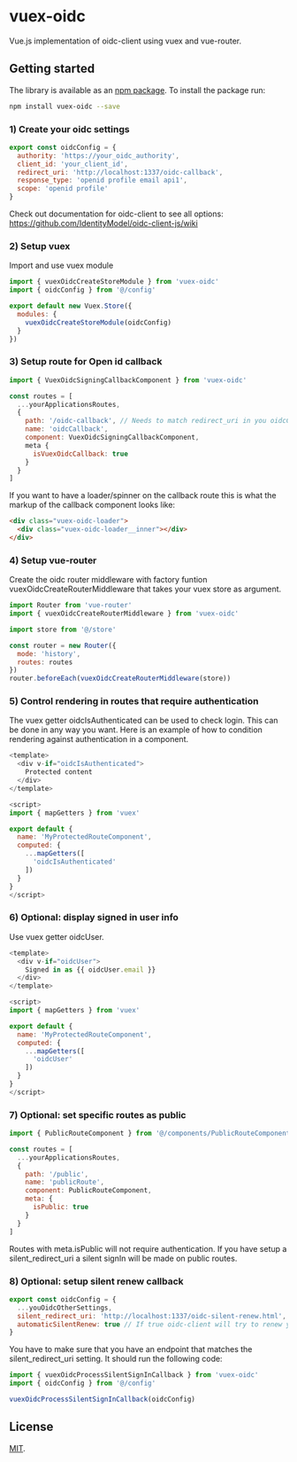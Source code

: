 # vuex-oidc

Vue.js implementation of oidc-client using vuex and vue-router.

## Getting started

The library is available as an [npm package](https://www.npmjs.com/package/vuex-oidc).
To install the package run:

```bash
npm install vuex-oidc --save
```

### 1) Create your oidc settings

```js
export const oidcConfig = {
  authority: 'https://your_oidc_authority',
  client_id: 'your_client_id',
  redirect_uri: 'http://localhost:1337/oidc-callback',
  response_type: 'openid profile email api1',
  scope: 'openid profile'
}

```

Check out documentation for oidc-client to see all options: https://github.com/IdentityModel/oidc-client-js/wiki

### 2) Setup vuex

Import and use vuex module

```js
import { vuexOidcCreateStoreModule } from 'vuex-oidc'
import { oidcConfig } from '@/config'

export default new Vuex.Store({
  modules: {
    vuexOidcCreateStoreModule(oidcConfig)
  }
})

```

### 3) Setup route for Open id callback

```js
import { VuexOidcSigningCallbackComponent } from 'vuex-oidc'

const routes = [
  ...yourApplicationsRoutes,
  {
    path: '/oidc-callback', // Needs to match redirect_uri in you oidcConfig
    name: 'oidcCallback',
    component: VuexOidcSigningCallbackComponent,
    meta {
      isVuexOidcCallback: true
    }
  }
]

```

If you want to have a loader/spinner on the callback route this is what the markup of the callback component looks like:

```html
<div class="vuex-oidc-loader">
  <div class="vuex-oidc-loader__inner"></div>
</div>

```

### 4) Setup vue-router

Create the oidc router middleware with factory funtion vuexOidcCreateRouterMiddleware that takes your vuex store as argument.

```js
import Router from 'vue-router'
import { vuexOidcCreateRouterMiddleware } from 'vuex-oidc'

import store from '@/store'

const router = new Router({
  mode: 'history',
  routes: routes
})
router.beforeEach(vuexOidcCreateRouterMiddleware(store))

```

### 5) Control rendering in routes that require authentication

The vuex getter oidcIsAuthenticated can be used to check login. This can be done in any way you want. Here is an example
of how to condition rendering against authentication in a component.

```js
<template>
  <div v-if="oidcIsAuthenticated">
    Protected content
  </div>
</template>

<script>
import { mapGetters } from 'vuex'

export default {
  name: 'MyProtectedRouteComponent',
  computed: {
    ...mapGetters([
      'oidcIsAuthenticated'
    ])
  }
}
</script>

```

### 6) Optional: display signed in user info

Use vuex getter oidcUser.

```js
<template>
  <div v-if="oidcUser">
    Signed in as {{ oidcUser.email }}
  </div>
</template>

<script>
import { mapGetters } from 'vuex'

export default {
  name: 'MyProtectedRouteComponent',
  computed: {
    ...mapGetters([
      'oidcUser'
    ])
  }
}
</script>

```

### 7) Optional: set specific routes as public

```js
import { PublicRouteComponent } from '@/components/PublicRouteComponent'

const routes = [
  ...yourApplicationsRoutes,
  {
    path: '/public',
    name: 'publicRoute',
    component: PublicRouteComponent,
    meta: {
      isPublic: true
    }
  }
]

```

Routes with meta.isPublic will not require authentication. If you have setup a silent_redirect_uri a silent signIn will be made on public routes.


### 8) Optional: setup silent renew callback

```js
export const oidcConfig = {
  ...youOidcOtherSettings,
  silent_redirect_uri: 'http://localhost:1337/oidc-silent-renew.html',
  automaticSilentRenew: true // If true oidc-client will try to renew your token when it is about to expire
}

```

You have to make sure that you have an endpoint that matches the silent_redirect_uri setting. It should run the following code:


```js
import { vuexOidcProcessSilentSignInCallback } from 'vuex-oidc'
import { oidcConfig } from '@/config'

vuexOidcProcessSilentSignInCallback(oidcConfig)

```

## License

[MIT](LICENSE).
